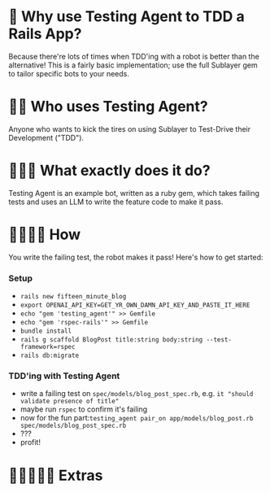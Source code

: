 🤖 Why use Testing Agent to TDD a Rails App?
=============================

Because there're lots of times when TDD'ing with a robot is better than the alternative! This is a fairly basic implementation; use the full Sublayer gem to tailor specific bots to your needs.

🤖🤖 Who uses Testing Agent?
=============================

Anyone who wants to kick the tires on using Sublayer to Test-Drive their Development ("TDD").

🤖🤖🤖 What exactly does it do?
=============================

Testing Agent is an example bot, written as a ruby gem, which takes failing tests and uses an LLM to write the feature code to make it pass.

🤖🤖🤖🤖 How
=============================

You write the failing test, the robot makes it pass! Here's how to get started:

### Setup
- `rails new fifteen_minute_blog`
- `export OPENAI_API_KEY=GET_YR_OWN_DAMN_API_KEY_AND_PASTE_IT_HERE`
- `echo "gem 'testing_agent'" >> Gemfile`
- `echo "gem 'rspec-rails'" >> Gemfile`
- `bundle install`
- `rails g scaffold BlogPost title:string body:string --test-framework=rspec`
- `rails db:migrate`

### TDD'ing with Testing Agent
- write a failing test on `spec/models/blog_post_spec.rb`, e.g. `it "should validate presence of title"`
- maybe run `rspec` to confirm it's failing
- now for the fun part:`testing_agent pair_on app/models/blog_post.rb spec/models/blog_post_spec.rb`
- ???
- profit!







🤖🤖🤖🤖🤖 Extras
=============================

